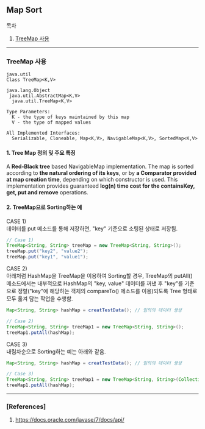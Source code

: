 ## Map Sort

목차

1. [TreeMap 사용](#treemap-사용)

* * *

### TreeMap 사용

```
java.util
Class TreeMap<K,V>

java.lang.Object
 java.util.AbstractMap<K,V>
  java.util.TreeMap<K,V>

Type Parameters:
  K - the type of keys maintained by this map
  V - the type of mapped values

All Implemented Interfaces:
  Serializable, Cloneable, Map<K,V>, NavigableMap<K,V>, SortedMap<K,V>
```

#### 1. Tree Map 정의 및 주요 특징

A **Red-Black tree** based NavigableMap implementation. The map is sorted according to **the natural ordering of its keys**, or by **a Comparator provided at map creation time**, depending on which constructor is used.
This implementation provides guaranteed **log(n) time cost for the containsKey, get, put and remove** operations.

#### 2. TreeMap으로 Sorting하는 예

CASE 1)  
데이터를 put 메소드를 통해 저장하면, "key" 기준으로 소팅된 상태로 저장됨.

```java
// Case 1)
TreeMap<String, String> treeMap = new TreeMap<String, String>();
treeMap.put("key2", "value2");
treeMap.put("key1", "value1");
```
CASE 2)  
아래처럼 HashMap을 TreeMap을 이용하여 Sorting할 경우, TreeMap의 putAll() 메소드에서는 내부적으로 HashMap의 "key, value" 데이터를 꺼낸 후 "key"를 기준으로 정렬("key"에 해당하는 객체의 compareTo() 메소드를 이용)되도록 Tree 형태로 모두 옮겨 담는 작업을 수행함.  

```java
Map<String, String> hashMap = creatTestData(); // 임의의 데이터 생성

// Case 2)
TreeMap<String, String> treeMap1 = new TreeMap<String, String>();
treeMap1.putAll(hashMap);
```

CASE 3)  
내림차순으로 Sorting하는 예는 아래와 같음.

```java
Map<String, String> hashMap = creatTestData(); // 임의의 데이터 생성

// Case 3)
TreeMap<String, String> treeMap1 = new TreeMap<String, String>(Collections.reverseOrder());
treeMap1.putAll(hashMap);
```

***

### [References]
1. <https://docs.oracle.com/javase/7/docs/api/>
